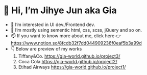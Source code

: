 
# 👋 Hi, I’m Jihye Jun aka Gia
- 👀 I’m interested in UI dev./Frontend dev.
- 🌱 I’m mostly using sementic html, css, scss, jQuery and so on.
- 📫 If you want to know more about me, click here 👉 https://www.notion.so/8fcdb32f7dd044909236f0eaf5b3a99d
- 👇 Below are preview of my works 
    1. Tiffany&Co. https://gia-world.github.io/project3/
    2. Coca Cola https://gia-world.github.io/project2/
    3. Etihad Airways https://gia-world.github.io/project1/
    
    
<!---
gia-world/gia-world is a ✨ special ✨ repository because its `README.md` (this file) appears on your GitHub profile.
You can click the Preview link to take a look at your changes.
--->


